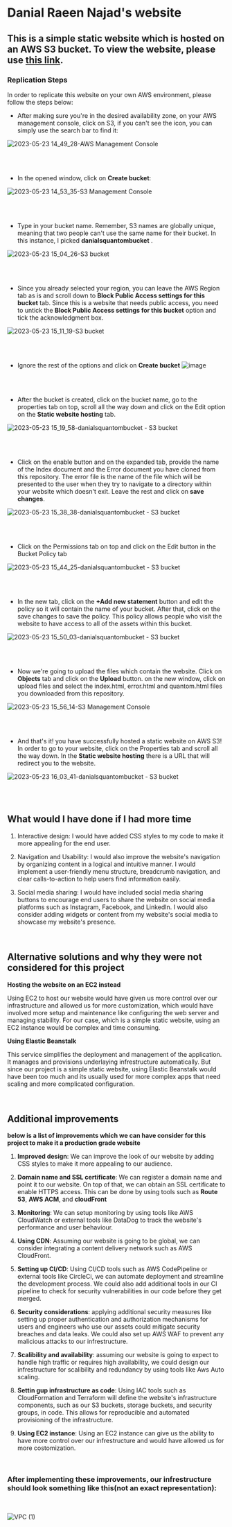 # Danial Raeen Najad's website

## This is a simple static website which is hosted on an AWS S3 bucket. To view the website, please use [this link](http://danialsquantombucket.s3-website-ap-southeast-2.amazonaws.com/).


### **Replication Steps**

In order to replicate this website on your own AWS environment, please follow the steps below:

* After making sure you're in the desired availability zone, on your AWS management console, click on S3, if you can't see the icon, you can simply use the search bar to find it:


![2023-05-23 14_49_28-AWS Management Console](https://github.com/DEVOP-WITH-DANIAL/Danial-s-quantom-s3/assets/87901858/2429d803-5f18-4b65-a087-3248479741d2)


&nbsp;     
&nbsp; 

* In the opened window, click on **Create bucket**:

![2023-05-23 14_53_35-S3 Management Console](https://github.com/DEVOP-WITH-DANIAL/Danial-s-quantom-s3/assets/87901858/9437304b-2f09-41a2-a36e-8b06a101accc)

&nbsp;     
&nbsp;


* Type in your bucket name. Remember, S3 names are globally unique, meaning that two people can't use the same name for their bucket. In this instance, I picked **danialsquantombucket** . 

![2023-05-23 15_04_26-S3 bucket](https://github.com/DEVOP-WITH-DANIAL/Danial-s-quantom-s3/assets/87901858/328fe174-6794-4ea0-9034-1f595a893a07)

&nbsp;     
&nbsp;

* Since you already selected your region, you can leave the AWS Region tab as is and scroll down to **Block Public Access settings for this bucket** tab. Since this is a website that needs public access, you need to untick the **Block Public Access settings for this bucket** option and tick the acknowledgment box. 


 ![2023-05-23 15_11_19-S3 bucket](https://github.com/DEVOP-WITH-DANIAL/Danial-s-quantom-s3/assets/87901858/166f46b9-7527-4559-a135-a18c0f8c6d3e)

&nbsp;     
&nbsp;

* Ignore the rest of the options and click on **Create bucket** ![image](https://github.com/DEVOP-WITH-DANIAL/Danial-s-quantom-s3/assets/87901858/5e7815e7-0613-42aa-afad-370520a8211f)

&nbsp;     
&nbsp;

* After the bucket is created, click on the bucket name, go to the properties tab on top, scroll all the way down and click on the Edit option on the **Static website hosting** tab. 

![2023-05-23 15_19_58-danialsquantombucket - S3 bucket](https://github.com/DEVOP-WITH-DANIAL/Danial-s-quantom-s3/assets/87901858/dd898c18-bc20-44e3-9875-0211121f6e62)

&nbsp;     
&nbsp;

* Click on the enable button and on the expanded tab, provide the name of the Index document and the Error document you have cloned from this repository. The error file is the name of the file which will be presented to the user when they try to navigate to a directory within your website which doesn't exit.
Leave the rest and click on **save changes**. 

![2023-05-23 15_38_38-danialsquantombucket - S3 bucket](https://github.com/DEVOP-WITH-DANIAL/Danial-s-quantom-s3/assets/87901858/4e49335b-a283-48a6-ac95-1c2e8f201f17)

&nbsp;     
&nbsp;

* Click on the Permissions tab on top and click on the Edit button in the Bucket Policy tab

![2023-05-23 15_44_25-danialsquantombucket - S3 bucket](https://github.com/DEVOP-WITH-DANIAL/Danial-s-quantom-s3/assets/87901858/06ce7126-026c-47b6-8e01-6b5dc599b594)

&nbsp;     
&nbsp;

* In the new tab, click on the **+Add new statement** button and edit the policy so it will contain the name of your bucket. After that, click on the save changes to save the policy. This policy allows people who visit the website to have access to all of the assets within this bucket.


![2023-05-23 15_50_03-danialsquantombucket - S3 bucket](https://github.com/DEVOP-WITH-DANIAL/Danial-s-quantom-s3/assets/87901858/ac352a3f-90c8-454a-8cf9-891d7643b2a8)

&nbsp;     
&nbsp;

* Now we're going to upload the files which contain the website. Click on **Objects** tab and click on the **Upload** button. on the new window, click on upload files and select the index.html, error.html and quantom.html files you downloaded from this repository.



![2023-05-23 15_56_14-S3 Management Console](https://github.com/DEVOP-WITH-DANIAL/Danial-s-quantom-s3/assets/87901858/c90e53f0-1467-4932-9dd8-10e0d51bc5a5)

&nbsp;     
&nbsp;

* And that's it! you have successfully hosted a static website on AWS S3! In order to go to your website, click on the Properties tab and scroll all the way down. In the **Static website hosting** there is a URL that will redirect you to the website. 


![2023-05-23 16_03_41-danialsquantombucket - S3 bucket](https://github.com/DEVOP-WITH-DANIAL/Danial-s-quantom-s3/assets/87901858/2d101aed-072f-4bed-a2f6-153fc50093d3)

&nbsp;     
&nbsp;

## What would I have done if I had more time

1. Interactive design: I would have added CSS styles to my code to make it more appealing for the end user. 

2. Navigation and Usability: I would also improve the website's navigation by organizing content in a logical and intuitive manner. I would implement a user-friendly menu structure, breadcrumb navigation, and clear calls-to-action to help users find information easily.

3. Social media sharing: I would have included social media sharing buttons to encourage end users to share the website on social media platforms such as Instagram, Facebook, and LinkedIn. I would also consider adding widgets or content from my website's social media to showcase my website's presence. 

&nbsp;


## Alternative solutions and why they were not considered for this project

**Hosting the website on an EC2 instead**

Using EC2 to host our website would have given us more control over our infrastructure and allowed us for more customization, which would have involved more setup and maintenance like configuring the web server and managing stability. For our case, which is a simple static website, using an EC2 instance would be complex and time consuming.


**Using Elastic Beanstalk**

This service simplifies the deployment and management of the application. It manages and provisions underlaying infrestructure automatically. But since our project is a simple static website, using Elastic Beanstalk would have been too much and its usually used for more complex apps that need scaling and more complicated configuration. 


&nbsp;

## Additional improvements 

**below is a list of improvements which we can have consider for this project to make it a production grade website**

1. **Improved design**: We can improve the look of our website by adding CSS styles to make it more appealing to our audience.

2. **Domain name and SSL certificate**: We can register a domain name and point it to our website. On top of that, we can obtain an SSL certificate to enable HTTPS access. This can be done by using tools such as **Route 53**, **AWS ACM**, and **cloudFront**

3. **Monitoring**: We can setup monitoring by using tools like AWS CloudWatch or external tools like DataDog to track the website's performance and user behaviour. 

4. **Using CDN**: Assuming our website is going to be global, we can consider integrating a content delivery network such as AWS CloudFront.

5. **Setting up CI/CD**: Using  CI/CD tools such as AWS CodePipeline or external tools like CircleCi, we can automate deployment and streamline the development process. We could also add additional tools in our CI pipeline to check for security vulnerabilities in our code before they get merged. 

6. **Security considerations**: applying additional security measures like setting up proper authentication and authorization mechanisms for users and engineers who use our assets could mitigate security breaches and data leaks. We could also set up AWS WAF to prevent any malicious attacks to our infrestructure.

7. **Scalibility and availability**: assuming our website is going to expect to handle high traffic or requires high availability, we could design our infrestructure for scalibility and redundancy by using tools like Aws Auto scaling. 
 
8. **Settin gup infrastructure as code**: Using IAC tools such as CloudFormation and Terraform will define the website's infrastructure components, such as our S3 buckets, storage buckets, and security groups, in code. This allows for reproducible and automated provisioning of the infrastructure. 

9. **Using EC2 instance**: Using an EC2 instance can give us the ability to have more control over our infrestructure and would have allowed us for more costomization. 


&nbsp;
&nbsp;
### After implementing these improvements, our infrestructure should look something like this(not an exact representation):


&nbsp;


![VPC (1)](https://github.com/DEVOP-WITH-DANIAL/Danial-s-quantom-s3/assets/87901858/bce7a78d-7b95-4319-88b5-53372d07cff7)
